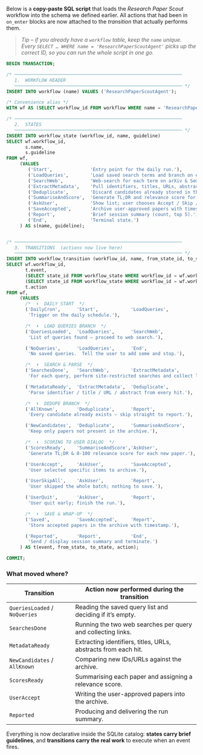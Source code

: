 Below is a **copy-paste SQL script** that loads the *Research Paper Scout* workflow into the schema we defined earlier.
All actions that had been in `on_enter` blocks are now attached to the *transition* that actually performs them.

> *Tip – if you already have a `workflow` table, keep the `name` unique.
> Every `SELECT … WHERE name = 'ResearchPaperScoutAgent'` picks up the correct ID, so you can run the whole script in one go.*

```sql
BEGIN TRANSACTION;

/* ──────────────────────────────────────────────────────────────
   1.  WORKFLOW HEADER
   ────────────────────────────────────────────────────────────── */
INSERT INTO workflow (name) VALUES ('ResearchPaperScoutAgent');

/* Convenience alias */
WITH wf AS (SELECT workflow_id FROM workflow WHERE name = 'ResearchPaperScoutAgent')

/* ──────────────────────────────────────────────────────────────
   2.  STATES
   ────────────────────────────────────────────────────────────── */
INSERT INTO workflow_state (workflow_id, name, guideline)
SELECT wf.workflow_id,
       s.name,
       s.guideline
FROM wf,
     (VALUES
        ('Start',              'Entry point for the daily run.'),
        ('LoadQueries',        'Load saved search terms and branch on emptiness.'),
        ('SearchWeb',          'Web-search for each term on arXiv & Semantic Scholar.'),
        ('ExtractMetadata',    'Pull identifiers, titles, URLs, abstracts from hits.'),
        ('Deduplicate',        'Discard candidates already stored in the archive.'),
        ('SummariseAndScore',  'Generate TL;DR and relevance score for each new paper.'),
        ('AskUser',            'Show list; user chooses Accept / Skip / Quit.'),
        ('SaveAccepted',       'Archive user-approved papers with timestamp.'),
        ('Report',             'Brief session summary (count, top 5).'),
        ('End',                'Terminal state.')
     ) AS s(name, guideline);


/* ──────────────────────────────────────────────────────────────
   3.  TRANSITIONS  (actions now live here)
   ────────────────────────────────────────────────────────────── */
INSERT INTO workflow_transition (workflow_id, name, from_state_id, to_state_id, description)
SELECT wf.workflow_id,
       t.event,
       (SELECT state_id FROM workflow_state WHERE workflow_id = wf.workflow_id AND name = t.from_state),
       (SELECT state_id FROM workflow_state WHERE workflow_id = wf.workflow_id AND name = t.to_state),
       t.action
FROM wf,
     (VALUES
       /*  ⬇  DAILY START  */
       ('DailyCron',      'Start',            'LoadQueries',
        'Trigger on the daily schedule.'),

       /*  ⬇  LOAD QUERIES BRANCH  */
       ('QueriesLoaded',  'LoadQueries',      'SearchWeb',
        'List of queries found – proceed to web search.'),

       ('NoQueries',      'LoadQueries',      'End',
        'No saved queries.  Tell the user to add some and stop.'),

       /*  ⬇  SEARCH & PARSE  */
       ('SearchesDone',   'SearchWeb',        'ExtractMetadata',
        'For each query, perform site-restricted searches and collect links.'),

       ('MetadataReady',  'ExtractMetadata',  'Deduplicate',
        'Parse identifier / title / URL / abstract from every hit.'),

       /*  ⬇  DEDUPE BRANCH  */
       ('AllKnown',       'Deduplicate',      'Report',
        'Every candidate already exists – skip straight to report.'),

       ('NewCandidates',  'Deduplicate',      'SummariseAndScore',
        'Keep only papers not present in the archive.'),

       /*  ⬇  SCORING TO USER DIALOG  */
       ('ScoresReady',    'SummariseAndScore','AskUser',
        'Generate TL;DR & 0-100 relevance score for each new paper.'),

       ('UserAccept',     'AskUser',          'SaveAccepted',
        'User selected specific items to archive.'),

       ('UserSkipAll',    'AskUser',          'Report',
        'User skipped the whole batch; nothing to save.'),

       ('UserQuit',       'AskUser',          'Report',
        'User quit early; finish the run.'),

       /*  ⬇  SAVE & WRAP-UP  */
       ('Saved',          'SaveAccepted',     'Report',
        'Store accepted papers in the archive with timestamp.'),

       ('Reported',       'Report',           'End',
        'Send / display session summary and terminate.')
     ) AS t(event, from_state, to_state, action);

COMMIT;
```

### What moved where?

| Transition                    | **Action now performed during the transition**                 |
| ----------------------------- | -------------------------------------------------------------- |
| `QueriesLoaded` / `NoQueries` | Reading the saved query list and deciding if it’s empty.       |
| `SearchesDone`                | Running the two web searches per query and collecting links.   |
| `MetadataReady`               | Extracting identifiers, titles, URLs, abstracts from each hit. |
| `NewCandidates` / `AllKnown`  | Comparing new IDs/URLs against the archive.                    |
| `ScoresReady`                 | Summarising each paper and assigning a relevance score.        |
| `UserAccept`                  | Writing the user-approved papers into the archive.             |
| `Reported`                    | Producing and delivering the run summary.                      |

Everything is now declarative inside the SQLite catalog: **states carry brief guidelines**, and **transitions carry the real work** to execute when an event fires.

